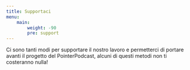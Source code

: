 ```yaml
---
title: Supportaci
menu:
    main: 
        weight: -90
        pre: support
---
```


Ci sono tanti modi per supportare il nostro lavoro e permetterci di portare avanti il progetto del PointerPodcast, alcuni di questi metodi non ti costeranno nulla!

